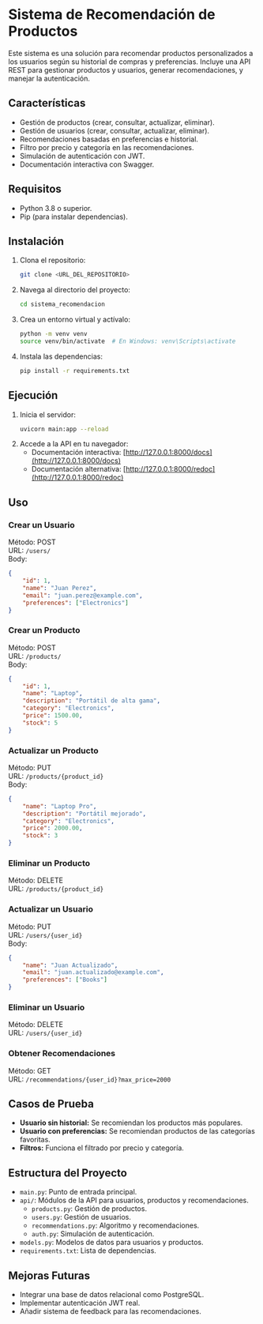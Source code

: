 # Sistema de Recomendación de Productos

Este sistema es una solución para recomendar productos personalizados a los usuarios según su historial de compras y preferencias. Incluye una API REST para gestionar productos y usuarios, generar recomendaciones, y manejar la autenticación.

## Características

- Gestión de productos (crear, consultar, actualizar, eliminar).
- Gestión de usuarios (crear, consultar, actualizar, eliminar).
- Recomendaciones basadas en preferencias e historial.
- Filtro por precio y categoría en las recomendaciones.
- Simulación de autenticación con JWT.
- Documentación interactiva con Swagger.

## Requisitos

- Python 3.8 o superior.
- Pip (para instalar dependencias).

## Instalación

1. Clona el repositorio:
   ```bash
   git clone <URL_DEL_REPOSITORIO>
   ```
2. Navega al directorio del proyecto:
   ```bash
   cd sistema_recomendacion
   ```
3. Crea un entorno virtual y actívalo:
   ```bash
   python -m venv venv
   source venv/bin/activate  # En Windows: venv\Scripts\activate
   ```
4. Instala las dependencias:
   ```bash
   pip install -r requirements.txt
   ```

## Ejecución

1. Inicia el servidor:
   ```bash
   uvicorn main:app --reload
   ```
2. Accede a la API en tu navegador:
   - Documentación interactiva: [http://127.0.0.1:8000/docs](http://127.0.0.1:8000/docs)
   - Documentación alternativa: [http://127.0.0.1:8000/redoc](http://127.0.0.1:8000/redoc)

## Uso

### Crear un Usuario
Método: POST  
URL: `/users/`  
Body:
```json
{
    "id": 1,
    "name": "Juan Perez",
    "email": "juan.perez@example.com",
    "preferences": ["Electronics"]
}
```

### Crear un Producto
Método: POST  
URL: `/products/`  
Body:
```json
{
    "id": 1,
    "name": "Laptop",
    "description": "Portátil de alta gama",
    "category": "Electronics",
    "price": 1500.00,
    "stock": 5
}
```

### Actualizar un Producto
Método: PUT  
URL: `/products/{product_id}`  
Body:
```json
{
    "name": "Laptop Pro",
    "description": "Portátil mejorado",
    "category": "Electronics",
    "price": 2000.00,
    "stock": 3
}
```

### Eliminar un Producto
Método: DELETE  
URL: `/products/{product_id}`

### Actualizar un Usuario
Método: PUT  
URL: `/users/{user_id}`  
Body:
```json
{
    "name": "Juan Actualizado",
    "email": "juan.actualizado@example.com",
    "preferences": ["Books"]
}
```

### Eliminar un Usuario
Método: DELETE  
URL: `/users/{user_id}`

### Obtener Recomendaciones
Método: GET  
URL: `/recommendations/{user_id}?max_price=2000`  

## Casos de Prueba

- **Usuario sin historial:** Se recomiendan los productos más populares.
- **Usuario con preferencias:** Se recomiendan productos de las categorías favoritas.
- **Filtros:** Funciona el filtrado por precio y categoría.

## Estructura del Proyecto

- `main.py`: Punto de entrada principal.
- `api/`: Módulos de la API para usuarios, productos y recomendaciones.
  - `products.py`: Gestión de productos.
  - `users.py`: Gestión de usuarios.
  - `recommendations.py`: Algoritmo y recomendaciones.
  - `auth.py`: Simulación de autenticación.
- `models.py`: Modelos de datos para usuarios y productos.
- `requirements.txt`: Lista de dependencias.

## Mejoras Futuras

- Integrar una base de datos relacional como PostgreSQL.
- Implementar autenticación JWT real.
- Añadir sistema de feedback para las recomendaciones.
